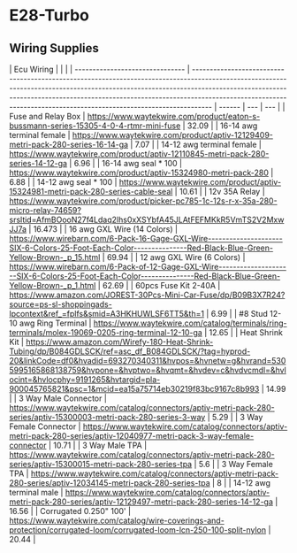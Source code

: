 # E28-Turbo


## Wiring Supplies
| Ecu Wiring                      |                                                                                                                                                                                                                                                                                                                               |        |
| ------------------------------- | ----------------------------------------------------------------------------------------------------------------------------------------------------------------------------------------------------------------------------------------------------------------------------------------------------------------------------- | ------ | --- | --- |
| Fuse and Relay Box              | https://www.waytekwire.com/product/eaton-s-bussmann-series-15305-4-0-4-rtmr-mini-fuse                                                                                                                                                                                                                                         | 32.09  |
| 16-14 awg terminal female       | https://www.waytekwire.com/product/aptiv-12129409-metri-pack-280-series-16-14-ga                                                                                                                                                                                                                                              | 7.07   |
| 14-12 awg terminal female       | https://www.waytekwire.com/product/aptiv-12110845-metri-pack-280-series-14-12-ga                                                                                                                                                                                                                                              | 6.96   |
| 16-14 awg seal * 100            | https://www.waytekwire.com/product/aptiv-15324980-metri-pack-280                                                                                                                                                                                                                                                              | 6.88   |
| 14-12 awg seal * 100            | https://www.waytekwire.com/product/aptiv-15324981-metri-pack-280-series-cable-seal                                                                                                                                                                                                                                            | 10.61  |
| 12v 35A Relay                   | https://www.waytekwire.com/product/picker-pc785-1c-12s-r-x-35a-280-micro-relay-74659?srsltid=AfmBOooN27f4Ldaq2lhs0xXSYbfA45JLAtFEFMKkR5VmTS2V2MxwJJ7a                                                                                                                                                                         | 16.473 |
| 16 awg GXL Wire (14 Colors)     | https://www.wirebarn.com/6-Pack-16-Gage-GXL-Wire---------------------SIX-6-Colors-25-Foot-Each-Color---------------Red-Black-Blue-Green-Yellow-Brown-_p_15.html                                                                                                                                                               | 69.94  |
| 12 awg GXL Wire (6 Colors)      | https://www.wirebarn.com/6-Pack-of-12-Gage-GXL-Wire---------------------SIX-6-Colors-25-Foot-Each-Color---------------Red-Black-Blue-Green-Yellow-Brown-_p_1.html                                                                                                                                                             | 62.69  |
| 60pcs Fuse Kit 2-40A            | https://www.amazon.com/JOREST-30Pcs-Mini-Car-Fuse/dp/B09B3X7R24?source=ps-sl-shoppingads-lpcontext&ref_=fplfs&smid=A3HKHUWLSF6TT5&th=1                                                                                                                                                                                        | 6.99   |
| #8 Stud 12-10 awg Ring Terminal | https://www.waytekwire.com/catalog/terminals/ring-terminals/molex-19069-0205-ring-terminal-12-10-ga                                                                                                                                                                                                                           | 12.65  |
| Heat Shrink Kit                 | https://www.amazon.com/Wirefy-180-Heat-Shrink-Tubing/dp/B084GDLSCK/ref=asc_df_B084GDLSCK/?tag=hyprod-20&linkCode=df0&hvadid=693270340311&hvpos=&hvnetw=g&hvrand=5305995165868138759&hvpone=&hvptwo=&hvqmt=&hvdev=c&hvdvcmdl=&hvlocint=&hvlocphy=9191265&hvtargid=pla-900045765821&psc=1&mcid=ea15a75714eb30219f83bc9167c8b993 | 14.99  |
| 3 Way Male Connector            | https://www.waytekwire.com/catalog/connectors/aptiv-metri-pack-280-series/aptiv-15300003-metri-pack-280-series-3-way                                                                                                                                                                                                          | 5.29   |
| 3 Way Female Connector          | https://www.waytekwire.com/catalog/connectors/aptiv-metri-pack-280-series/aptiv-12040977-metri-pack-3-way-female-connector                                                                                                                                                                                                    | 10.71  |
| 3 Way Male TPA                  | https://www.waytekwire.com/catalog/connectors/aptiv-metri-pack-280-series/aptiv-15300015-metri-pack-280-series-tpa                                                                                                                                                                                                            | 5.6    |
| 3 Way Female TPA                | https://www.waytekwire.com/catalog/connectors/aptiv-metri-pack-280-series/aptiv-12034145-metri-pack-280-series-tpa                                                                                                                                                                                                            | 8      |
| 14-12 awg terminal male         | https://www.waytekwire.com/catalog/connectors/aptiv-metri-pack-280-series/aptiv-12129497-metri-pack-280-series-14-12-ga                                                                                                                                                                                                       | 16.56  |
| Corrugated 0.250" 100'          | https://www.waytekwire.com/catalog/wire-coverings-and-protection/corrugated-loom/corrugated-loom-lcn-250-100-split-nylon                                                                                                                                                                                                      | 20.44  |